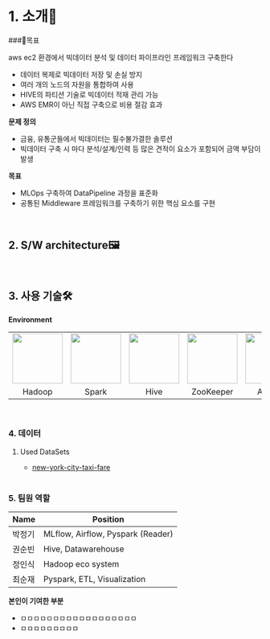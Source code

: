 # 1. 소개🎯

###🎯목표
  
aws ec2 환경에서 빅데이터 분석 및 데이터 파이프라인 프레임워크 구축한다

-  데이터 복제로 빅데이터 저장 및 손실 방지 
-  여러 개의 노드의 자원을 통합하여 사용
-  HIVE의 파티션 기술로 빅데이터 적재 관리 가능
-  AWS EMR이 아닌 직접 구축으로 비용 절감 효과
 
**문제 정의**

- 금융, 유통군들에서 빅데이터는 필수불가결한 솔루션
- 빅데이터 구축 시 마다 분석/설계/인력 등 많은 견적이 요소가 포함되어 금액 부담이 발생   
 
**목표**

- MLOps 구축하여 DataPipeline 과정을 표준화
- 공통된 Middleware 프레임워크를 구축하기 위한 핵심 요소를 구현

<br>

## 2. S/W architecture🖼



<br>

## 3. 사용 기술🛠

**Environment**
   <table>
     <tr>
       <td><img src="https://user-images.githubusercontent.com/76522430/198021898-f24ba09d-ce68-4e24-90e3-270474005a16.png" width="100" height="100"></td>
       <td><img src="https://user-images.githubusercontent.com/76522430/198022023-a9a60c8e-99c3-4617-8f31-d43f36c7c6c9.png" width="100" height="100"></td>
       <td><img src="https://user-images.githubusercontent.com/76522430/198022648-a500b32d-1cb3-4d05-a6e5-f237bb688706.png" width="100" height="100"></td>
       <td><img src="https://user-images.githubusercontent.com/76522430/198023323-77c9e225-df0c-4d70-8ed2-c469971c7885.png" width="100" height="100"></td>
       <td><img src="https://user-images.githubusercontent.com/76522430/198021555-0a36d140-73da-48ea-aa96-171633a9fe4a.png" width="100" height="100"></td>
       <td><img src="https://user-images.githubusercontent.com/76522430/198021660-c3e1dd6f-8458-41f3-8dc1-e339a1bbeb55.png" width="100" height="100"></td>
       <td><img src="https://user-images.githubusercontent.com/76522430/198021734-df31223a-0b68-461d-98d4-045ae4c03f6b.png" width="100" height="100"></td>
     </tr>
     <tr>
       <td align=center>Hadoop</td>
       <td align=center>Spark</td>
       <td align=center>Hive</td>
        <td align=center>ZooKeeper</td>
       <td align=center>Airflow</td>
       <td align=center>AWS S3</td>
       <td align=center>MLflow</td>
     </tr>
   </table>

<br>

### 4. 데이터
  
1. Used DataSets
   - [new-york-city-taxi-fare](https://www.kaggle.com/competitions/new-york-city-taxi-fare-prediction/data)<br>

   <br>

### 5. 팀원 역할

| Name   | Position   |
| ------ | ---------- |
| 박정기 | MLflow, Airflow, Pyspark (Reader) |
| 권순빈 | Hive, Datawarehouse         | 
| 정인식 | Hadoop eco system | 
| 최순재 | Pyspark, ETL, Visualization  |



**본인이 기여한 부분**
- ㅁㅁㅁㅁㅁㅁㅁㅁㅁㅁㅁㅁㅁㅁㅁㅁㅁㅁ
- ㅁㅁㅁㅁㅁㅁㅁㅁㅁ

<br>

<br> <br>

